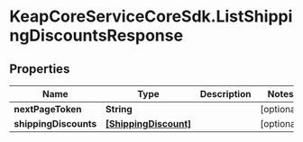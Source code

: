 # KeapCoreServiceCoreSdk.ListShippingDiscountsResponse

## Properties

Name | Type | Description | Notes
------------ | ------------- | ------------- | -------------
**nextPageToken** | **String** |  | [optional] 
**shippingDiscounts** | [**[ShippingDiscount]**](ShippingDiscount.md) |  | [optional] 


